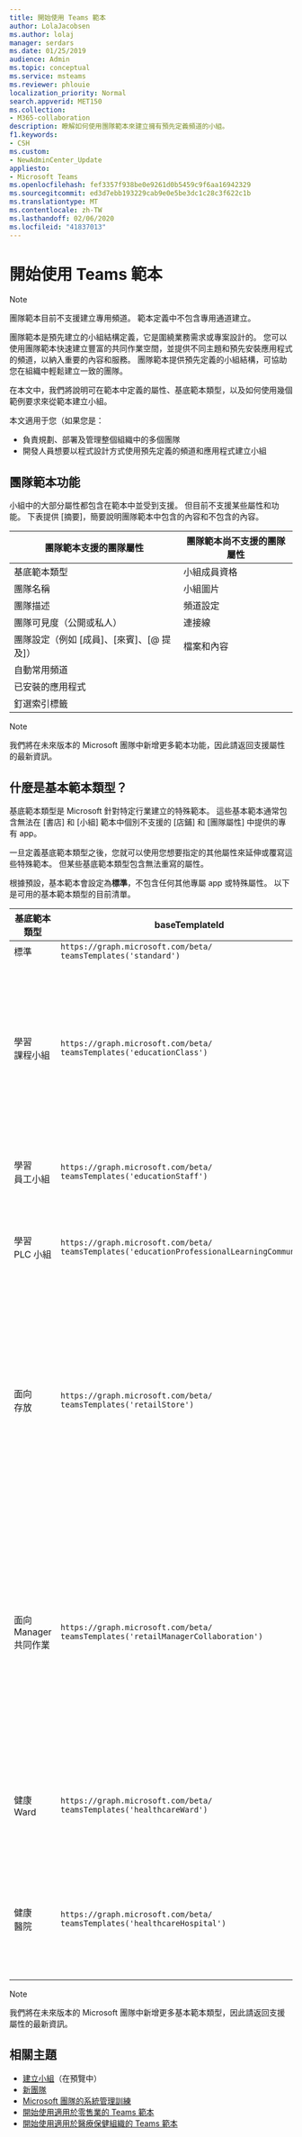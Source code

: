 ```yaml
---
title: 開始使用 Teams 範本
author: LolaJacobsen
ms.author: lolaj
manager: serdars
ms.date: 01/25/2019
audience: Admin
ms.topic: conceptual
ms.service: msteams
ms.reviewer: phlouie
localization_priority: Normal
search.appverid: MET150
ms.collection:
- M365-collaboration
description: 瞭解如何使用團隊範本來建立擁有預先定義頻道的小組。
f1.keywords:
- CSH
ms.custom:
- NewAdminCenter_Update
appliesto:
- Microsoft Teams
ms.openlocfilehash: fef3357f938be0e9261d0b5459c9f6aa16942329
ms.sourcegitcommit: ed3d7ebb193229cab9e0e5be3dc1c28c3f622c1b
ms.translationtype: MT
ms.contentlocale: zh-TW
ms.lasthandoff: 02/06/2020
ms.locfileid: "41837013"
---
```

# <a name="get-started-with-teams-templates"></a>開始使用 Teams 範本

> [!NOTE]
> 團隊範本目前不支援建立專用頻道。 範本定義中不包含專用通道建立。 

團隊範本是預先建立的小組結構定義，它是圍繞業務需求或專案設計的。 您可以使用團隊範本快速建立豐富的共同作業空間，並提供不同主題和預先安裝應用程式的頻道，以納入重要的內容和服務。 團隊範本提供預先定義的小組結構，可協助您在組織中輕鬆建立一致的團隊。 

在本文中，我們將說明可在範本中定義的屬性、基底範本類型，以及如何使用幾個範例要求來從範本建立小組。
 
本文適用于您（如果您是：

- 負責規劃、部署及管理整個組織中的多個團隊<br>
- 開發人員想要以程式設計方式使用預先定義的頻道和應用程式建立小組

## <a name="teams-template-capabilities"></a>團隊範本功能

小組中的大部分屬性都包含在範本中並受到支援。 但目前不支援某些屬性和功能。 下表提供 [摘要]，簡要說明團隊範本中包含的內容和不包含的內容。

| **團隊範本支援的團隊屬性** | **團隊範本尚不支援的團隊屬性** |
| ------------------------------------------------ | -------------------------------------------------------- |
| 基底範本類型 | 小組成員資格 |
| 團隊名稱 | 小組圖片 |
| 團隊描述 | 頻道設定 |
| 團隊可見度（公開或私人） | 連接線 |
| 團隊設定（例如 [成員]、[來賓]、[@ 提及]） | 檔案和內容 |
| 自動常用頻道 | |
| 已安裝的應用程式 | |
| 釘選索引標籤 | |

> [!NOTE]
> 我們將在未來版本的 Microsoft 團隊中新增更多範本功能，因此請返回支援屬性的最新資訊。

## <a name="what-are-base-template-types"></a>什麼是基本範本類型？

基底範本類型是 Microsoft 針對特定行業建立的特殊範本。 這些基本範本通常包含無法在 [書店] 和 [小組] 範本中個別不支援的 [店鋪] 和 [團隊屬性] 中提供的專有 app。

一旦定義基底範本類型之後，您就可以使用您想要指定的其他屬性來延伸或覆寫這些特殊範本。 但某些基底範本類型包含無法重寫的屬性。

根據預設，基本範本會設定為**標準**，不包含任何其他專屬 app 或特殊屬性。 以下是可用的基本範本類型的目前清單。

| 基底範本類型 | baseTemplateId | 此基礎範本隨附的屬性 |
| ------------------ | -------------- | ----------------------------------------------------- |
| 標準 | `https://graph.microsoft.com/beta/`<br>`teamsTemplates('standard')` | 沒有其他 app 和屬性 |
| 學習<br>課程小組 | `https://graph.microsoft.com/beta/`<br>`teamsTemplates('educationClass')` | 應用<ul><li>OneNote 課程筆記本（已固定至 **[一般**] 索引標籤） </li><li>作業應用程式（釘選到 [**一般**] 索引標籤）</li></ul> 團隊屬性：<ul><li>團隊可見度設定為**HiddenMembership** （不能重寫）</li></ul> |
| 學習<br>員工小組 | `https://graph.microsoft.com/beta/`<br>`teamsTemplates('educationStaff')` | 應用<ul><li>OneNote 教職員筆記本（已固定至 **[一般**] 索引標籤）</li></ul> |
|學習<br>PLC 小組 |`https://graph.microsoft.com/beta/`<br>`teamsTemplates('educationProfessionalLearningCommunity')` | 應用<ul><li>OneNote PLC 筆記本（已固定至 **[一般**] 索引標籤）</ul></li>|
| 面向<br>存放 | `https://graph.microsoft.com/beta/`<br>`teamsTemplates('retailStore')` | 管道<ul><li>倒班切換</li><li>教學</li></ul>團隊屬性<ul><li>將團隊可見度設定為 Public</li></ul>成員許可權<ul><li>避免成員建立、更新或移除頻道</li><li>防止成員新增或移除應用程式</li><li>防止成員建立、更新或移除連接器</li></ul> |
| 面向<br>Manager 共同作業 | `https://graph.microsoft.com/beta/`<br>`teamsTemplates('retailManagerCollaboration')` | 管道<ul><li>倒班切換</li><li>教學</li></ul>團隊屬性：<ul><li>[團隊可見度] 設定為 [私人]</li></ul>成員許可權：<ul><li>避免成員建立、更新或移除頻道</li><li>防止成員新增或移除應用程式</li><li>防止成員建立、更新或移除連接器</li></ul>|
| 健康<br>Ward |`https://graph.microsoft.com/beta/`<br>`teamsTemplates('healthcareWard')` |管道 <ul><li>公告\*</li><li>Huddles\*</li><li>輪</li><li>人員\*</li><li>訓練\*</li></ul>\*自動將通道 |
|健康<br>醫院 | `https://graph.microsoft.com/beta/`<br>`teamsTemplates('healthcareHospital')` |管道<ul><li>公告\*</li><li>從屬\*</li><li>Custodial</li><li>人力資源</li></li><li>藥房</li></ul>\*自動將通道|
|||

> [!NOTE]
> 我們將在未來版本的 Microsoft 團隊中新增更多基本範本類型，因此請返回支援屬性的最新資訊。

## <a name="related-topics"></a>相關主題

- [建立小組](https://docs.microsoft.com/graph/api/team-post?view=graph-rest-beta)（在預覽中）
- [新團隊](https://docs.microsoft.com/powershell/module/teams/New-Team?view=teams-ps)
- [Microsoft 團隊的系統管理訓練](itadmin-readiness.md)
- [開始使用適用於零售業的 Teams 範本](get-started-with-retail-teams-templates.md)
- [開始使用適用於醫療保健組織的 Teams 範本](expand-teams-across-your-org/healthcare/healthcare-templates.md)

